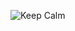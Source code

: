 ![Keep Calm](http://upload.wikimedia.org/wikipedia/commons/thumb/6/6f/Keep-calm-and-carry-on-scan.jpg/220px-Keep-calm-and-carry-on-scan.jpg)
